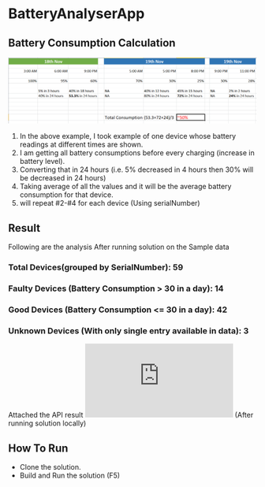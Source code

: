 # BatteryAnalyserApp


## Battery Consumption Calculation

![Battery Consumption Calculation](https://github.com/sachindevtomar/BatteryAnalyserApp/raw/master/CalculationSample.PNG)

1. In the above example, I took example of one device whose battery readings at different times are shown.
2. I am getting all battery consumptions before every charging (increase in battery level).
3. Converting that in 24 hours (i.e. 5% decreased in 4 hours then 30% will be decreased in 24 hours)
4. Taking average of all the values and it will be the average battery consumption for that device.
5. will repeat #2-#4 for each device (Using serialNumber)

## Result 
Following are the analysis After running solution on the Sample data

### Total Devices(grouped by SerialNumber): 59
### Faulty Devices (Battery Consumption > 30 in a day): 14
### Good Devices (Battery Consumption <= 30 in a day): 42
### Unknown Devices (With only single entry available in data): 3

Attached the API result ![here](https://raw.githubusercontent.com/sachindevtomar/BatteryAnalyserApp/master/Result.json) (After running solution locally)

## How To Run

* Clone the solution.
* Build and Run the solution (F5)

